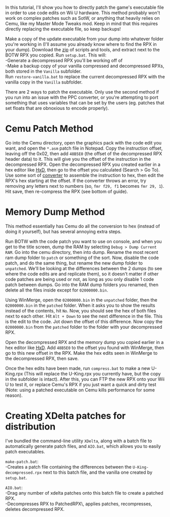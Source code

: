 In this tutorial, I'll show you how to directly patch the game's executable file in order to use code edits on Wii U hardware. This method probably won't work on complex patches such as SotW, or anything that heavily relies on Cemu, like my Master Mode Tweaks mod. Keep in mind that this requires directly replacing the executable file, so keep backups!  
  
Make a copy of the update executable from your dump into whatever folder you're working in (I'll assume you already know where to find the RPX in your dump). Download the [zip](https://gamebanana.com/dl/657701) of scripts and tools, and extract next to the BOTW RPX you copied. Run `setup.bat`. This will:  
  -Generate a decompressed RPX you'll be working off of  
  -Make a backup copy of your vanilla compressed and decompressed RPXs, both stored in the `Vanilla` subfolder.  
Run `restore-vanilla.bat` to replace the current decompressed RPX with the vanilla copy in the `Vanilla` subfolder.  
  
There are 2 ways to patch the executable. Only use the second method if you run into an issue with the PPC converter, or you're attempting to port something that uses variables that can be set by the users (eg. patches that set floats that are obnoxious to encode properly).  
  
# Cemu Patch Method 
  
Go into the Cemu directory, open the graphics pack with the code edit you want, and open the `*.asm` patch file in Notepad. Copy the instruction offset, leaving off the 0x02, then add `48B5E0` (the offset of the decompressed RPX header data) to it. This will give you the offset of the instruction in the decompressed RPX. Open the decompressed RPX you created earlier in a hex editor like [HxD](https://mh-nexus.de/downloads/HxDSetup.zip), then go to the offset you calculated (Search > Go To). Use some sort of [converter](https://shell-storm.org/online/Online-Assembler-and-Disassembler/) to assemble the instruction to hex, then edit the RPX's hex starting at the offset. If the converter throws an error, try removing any letters next to numbers (so, `fmr f29, f1` becomes `fmr 29, 1`). Hit save, then re-compress the RPX (see bottom of guide).  
  
# Memory Dump Method
  
This method essentially has Cemu do all the conversion to hex (instead of doing it yourself), but has several annoying extra steps.  
  
Run BOTW with the code patch you want to use on console, and when you get to the title screen, dump the RAM by selecting `Debug > Dump Current RAM`. Go into the cemu directory, then into dump. Rename the most recent ram dump folder to `patch` or something of the sort. Now, disable the code patch, and do the same thing, but rename the new dump folder to `unpatched`. We'll be looking at the differences between the 2 dumps (to see where the code edits are and replicate them), so it doesn't matter if other code patches are being used or not, as long as you only disable 1 code patch between dumps. Go into the RAM dump folders you renamed, then delete all the files inside except for `02000000.bin`.  
  
Using WinMerge, open the `02000000.bin` in the `unpatched` folder, then the `02000000.bin` in the `patched` folder. When it asks you to show the results instead of the contents, hit `No`. Now, you should see the hex of both files next to each other. Hit `Alt + Down` to see the next difference in the file. This is the edit to the code. Jot down the offset of this difference. Now copy the `02000000.bin` from the `patched` folder to the folder with your decompressed RPX.  
  
Open the decompressed RPX and the memory dump you copied earlier in a hex editor like [HxD](https://mh-nexus.de/downloads/HxDSetup.zip). Add `48B5E0` to the offset you found with WinMerge, then go to this new offset in the RPX. Make the hex edits seen in WinMerge to the decompressed RPX, then save.  
  
Once the hex edits have been made, run `compress.bat` to make a new U-King.rpx (This will replace the U-King.rpx you currently have, but the copy in the subfolder is intact). After this, you can FTP the new RPX onto your Wii U to test it, or replace Cemu's RPX if you just want a quick and dirty test (Note: using a patched executable on Cemu kills performance for some reason).  
  
# Creating XDelta patches for distribution
  
I've bundled the command-line utility `XDelta`, along with a batch file to automatically generate patch files, and `AIO.bat`, which allows you to easily patch executables.  
  
`make-patch.bat`:  
   -Creates a patch file containing the differences between the `U-King-decompressed.rpx` next to this batch file, and the vanilla one created by `setup.bat`.  
  
`AIO.bat`:  
  -Drag any number of xdelta patches onto this batch file to create a patched RPX.  
  -Decompresses RPX to PatchedRPX\\, applies patches, recompresses, deletes decompressed RPX.
